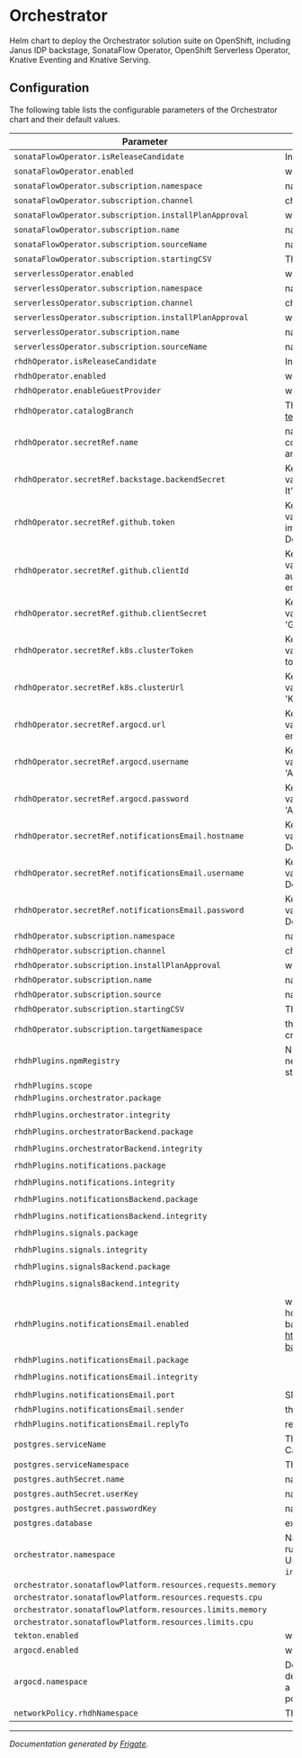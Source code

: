 
Orchestrator
===========

Helm chart to deploy the Orchestrator solution suite on OpenShift, including Janus IDP backstage, SonataFlow Operator, OpenShift Serverless Operator, Knative Eventing and Knative Serving.



## Configuration

The following table lists the configurable parameters of the Orchestrator chart and their default values.

| Parameter                                                   | Description                                                                                                                                                                                                                                                                                                   | Default                                                                                             |
|-------------------------------------------------------------|---------------------------------------------------------------------------------------------------------------------------------------------------------------------------------------------------------------------------------------------------------------------------------------------------------------|-----------------------------------------------------------------------------------------------------|
| `sonataFlowOperator.isReleaseCandidate`                     | Indicates RC builds should be used by the chart to install Sonataflow                                                                                                                                                                                                                                         | `false`                                                                                             |
| `sonataFlowOperator.enabled`                                | whether the operator should be deployed by the chart                                                                                                                                                                                                                                                          | `true`                                                                                              |
| `sonataFlowOperator.subscription.namespace`                 | namespace where the operator should be deployed                                                                                                                                                                                                                                                               | `"openshift-serverless-logic"`                                                                      |
| `sonataFlowOperator.subscription.channel`                   | channel of an operator package to subscribe to                                                                                                                                                                                                                                                                | `"alpha"`                                                                                           |
| `sonataFlowOperator.subscription.installPlanApproval`       | whether the update should be installed automatically                                                                                                                                                                                                                                                          | `"Automatic"`                                                                                       |
| `sonataFlowOperator.subscription.name`                      | name of the operator package                                                                                                                                                                                                                                                                                  | `"logic-operator-rhel8"`                                                                            |
| `sonataFlowOperator.subscription.sourceName`                | name of the catalog source                                                                                                                                                                                                                                                                                    | `"redhat-operators"`                                                                                |
| `sonataFlowOperator.subscription.startingCSV`               | The initial version of the operator                                                                                                                                                                                                                                                                           | `"logic-operator-rhel8.v1.34.0"`                                                                    |
| `serverlessOperator.enabled`                                | whether the operator should be deployed by the chart                                                                                                                                                                                                                                                          | `true`                                                                                              |
| `serverlessOperator.subscription.namespace`                 | namespace where the operator should be deployed                                                                                                                                                                                                                                                               | `"openshift-serverless"`                                                                            |
| `serverlessOperator.subscription.channel`                   | channel of an operator package to subscribe to                                                                                                                                                                                                                                                                | `"stable"`                                                                                          |
| `serverlessOperator.subscription.installPlanApproval`       | whether the update should be installed automatically                                                                                                                                                                                                                                                          | `"Automatic"`                                                                                       |
| `serverlessOperator.subscription.name`                      | name of the operator package                                                                                                                                                                                                                                                                                  | `"serverless-operator"`                                                                             |
| `serverlessOperator.subscription.sourceName`                | name of the catalog source                                                                                                                                                                                                                                                                                    | `"redhat-operators"`                                                                                |
| `rhdhOperator.isReleaseCandidate`                           | Indicates RC builds should be used by the chart to install RHDH                                                                                                                                                                                                                                               | `false`                                                                                             |
| `rhdhOperator.enabled`                                      | whether the operator should be deployed by the chart                                                                                                                                                                                                                                                          | `true`                                                                                              |
| `rhdhOperator.enableGuestProvider`                          | whether to enable guest provider                                                                                                                                                                                                                                                                              | `false`                                                                                             |
| `rhdhOperator.catalogBranch`                                | The branch for https://github.com/rhdhorchestrator/workflow-software-templates used to import software templates resources                                                                                                                                                                                         | `"v1.3.x"`                                                                                          |
| `rhdhOperator.secretRef.name`                               | name of the secret that contains the credentials for the plugin to establish a communication channel with the Kubernetes API, ArgoCD, GitHub servers and SMTP mail server.                                                                                                                                    | `"backstage-backend-auth-secret"`                                                                   |
| `rhdhOperator.secretRef.backstage.backendSecret`            | Key in the secret with name defined in the 'name' field that contains the value of the Backstage backend secret. Defaults to 'BACKEND_SECRET'. It's required.                                                                                                                                                 | `"BACKEND_SECRET"`                                                                                  |
| `rhdhOperator.secretRef.github.token`                       | Key in the secret with name defined in the 'name' field that contains the value of the authentication token as expected by GitHub. Required for importing resource to the catalog, launching software templates and more. Defaults to 'GITHUB_TOKEN', empty for not available.                                | `"GITHUB_TOKEN"`                                                                                    |
| `rhdhOperator.secretRef.github.clientId`                    | Key in the secret with name defined in the 'name' field that contains the value of the client ID that you generated on GitHub, for GitHub authentication (requires GitHub App). Defaults to 'GITHUB_CLIENT_ID', empty for not available.                                                                      | `"GITHUB_CLIENT_ID"`                                                                                |
| `rhdhOperator.secretRef.github.clientSecret`                | Key in the secret with name defined in the 'name' field that contains the value of the client secret tied to the generated client ID. Defaults to 'GITHUB_CLIENT_SECRET', empty for not available.                                                                                                            | `"GITHUB_CLIENT_SECRET"`                                                                            |
| `rhdhOperator.secretRef.k8s.clusterToken`                   | Key in the secret with name defined in the 'name' field that contains the value of the Kubernetes API bearer token used for authentication. Defaults to 'K8S_CLUSTER_TOKEN', empty for not available.                                                                                                         | `"K8S_CLUSTER_TOKEN"`                                                                               |
| `rhdhOperator.secretRef.k8s.clusterUrl`                     | Key in the secret with name defined in the 'name' field that contains the value of the API URL of the kubernetes cluster. Defaults to 'K8S_CLUSTER_URL', empty for not available.                                                                                                                             | `"K8S_CLUSTER_URL"`                                                                                 |
| `rhdhOperator.secretRef.argocd.url`                         | Key in the secret with name defined in the 'name' field that contains the value of the URL of the ArgoCD API server. Defaults to 'ARGOCD_URL', empty for not available.                                                                                                                                       | `"ARGOCD_URL"`                                                                                      |
| `rhdhOperator.secretRef.argocd.username`                    | Key in the secret with name defined in the 'name' field that contains the value of the username to login to ArgoCD. Defaults to 'ARGOCD_USERNAME', empty for not available.                                                                                                                                   | `"ARGOCD_USERNAME"`                                                                                 |
| `rhdhOperator.secretRef.argocd.password`                    | Key in the secret with name  defined in the 'name' field that contains the value of the password to authenticate to ArgoCD. Defaults to 'ARGOCD_PASSWORD', empty for not available.                                                                                                                           | `"ARGOCD_PASSWORD"`                                                                                 |
| `rhdhOperator.secretRef.notificationsEmail.hostname`        | Key in the secret with name defined in the 'name' field that contains the value of the hostname of the SMTP server for the notifications plugin. Defaults to 'NOTIFICATIONS_EMAIL_HOSTNAME', empty for not available.                                                                                         | `"NOTIFICATIONS_EMAIL_HOSTNAME"`                                                                    |
| `rhdhOperator.secretRef.notificationsEmail.username`        | Key in the secret with name defined in the 'name' field that contains the value of the username of the SMTP server for the notifications plugin. Defaults to 'NOTIFICATIONS_EMAIL_USERNAME', empty for not available.                                                                                         | `"NOTIFICATIONS_EMAIL_USERNAME"`                                                                    |
| `rhdhOperator.secretRef.notificationsEmail.password`        | Key in the secret with name defined in the 'name' field that contains the value of the password of the SMTP server for the notifications plugin. Defaults to 'NOTIFICATIONS_EMAIL_PASSWORD', empty for not available.                                                                                         | `"NOTIFICATIONS_EMAIL_PASSWORD"`                                                                    |
| `rhdhOperator.subscription.namespace`                       | namespace where the operator should be deployed                                                                                                                                                                                                                                                               | `"rhdh-operator"`                                                                                   |
| `rhdhOperator.subscription.channel`                         | channel of an operator package to subscribe to                                                                                                                                                                                                                                                                | `"fast-1.3"`                                                                                        |
| `rhdhOperator.subscription.installPlanApproval`             | whether the update should be installed automatically                                                                                                                                                                                                                                                          | `"Automatic"`                                                                                       |
| `rhdhOperator.subscription.name`                            | name of the operator package                                                                                                                                                                                                                                                                                  | `"rhdh"`                                                                                            |
| `rhdhOperator.subscription.source`                          | name of the catalog source                                                                                                                                                                                                                                                                                    | `"redhat-operators"`                                                                                |
| `rhdhOperator.subscription.startingCSV`                     | The initial version of the operator                                                                                                                                                                                                                                                                           | `""`                                                                                                |
| `rhdhOperator.subscription.targetNamespace`                 | the target namespace for the backstage CR in which RHDH instance is created                                                                                                                                                                                                                                   | `"rhdh-operator"`                                                                                   |
| `rhdhPlugins.npmRegistry`                                   | NPM registry is defined already in the container, but sometimes the registry need to be modified to use different versions of the plugin, for example: staging(https://npm.stage.registry.redhat.com) or development repositories                                                                             | `"https://npm.registry.redhat.com"`                                                                 |
| `rhdhPlugins.scope`                                         |                                                                                                                                                                                                                                                                                                               | `"@redhat"`                                                                                         |
| `rhdhPlugins.orchestrator.package`                          |                                                                                                                                                                                                                                                                                                               | `"backstage-plugin-orchestrator@1.2.0"`                                                             |
| `rhdhPlugins.orchestrator.integrity`                        |                                                                                                                                                                                                                                                                                                               | `"sha512-FhM13wVXjjF39syowc4RnMC/gKm4TRlmh8lBrMwPXAw1VzgIADI8H6WVEs837poVX/tYSqj2WhehwzFqU6PuhA=="` |
| `rhdhPlugins.orchestratorBackend.package`                   |                                                                                                                                                                                                                                                                                                               | `"backstage-plugin-orchestrator-backend-dynamic@1.2.0"`                                             |
| `rhdhPlugins.orchestratorBackend.integrity`                 |                                                                                                                                                                                                                                                                                                               | `"sha512-lyw7IHuXsakTa5Pok8S2GK0imqrmXe3z+TcL7eB2sJYFqQPkCP5la1vqteL9/1EaI5eI6nKZ60WVRkPEldKBTg=="` |
| `rhdhPlugins.notifications.package`                         |                                                                                                                                                                                                                                                                                                               | `"plugin-notifications-dynamic@1.2.0"`                                                              |
| `rhdhPlugins.notifications.integrity`                       |                                                                                                                                                                                                                                                                                                               | `"sha512-1mhUl14v+x0Ta1o8Sp4KBa02izGXHd+wsiCVsDP/th6yWDFJsfSMf/DyMIn1Uhat1rQgVFRUMg8QgrvbgZCR/w=="` |
| `rhdhPlugins.notificationsBackend.package`                  |                                                                                                                                                                                                                                                                                                               | `"plugin-notifications-backend-dynamic@1.2.0"`                                                      |
| `rhdhPlugins.notificationsBackend.integrity`                |                                                                                                                                                                                                                                                                                                               | `"sha512-pCFB/jZIG/Ip1wp67G0ZDJPp63E+aw66TX1rPiuSAbGSn+Mcnl8g+XlHLOMMTz+NPloHwj2/Tp4fSf59w/IOSw=="` |
| `rhdhPlugins.signals.package`                               |                                                                                                                                                                                                                                                                                                               | `"plugin-signals-dynamic@1.2.0"`                                                                    |
| `rhdhPlugins.signals.integrity`                             |                                                                                                                                                                                                                                                                                                               | `"sha512-5tbZyRob0JDdrI97HXb7JqFIzNho1l7JuIkob66J+ZMAPCit+pjN1CUuPbpcglKyyIzULxq63jMBWONxcqNSXw=="` |
| `rhdhPlugins.signalsBackend.package`                        |                                                                                                                                                                                                                                                                                                               | `"plugin-signals-backend-dynamic@1.2.0"`                                                            |
| `rhdhPlugins.signalsBackend.integrity`                      |                                                                                                                                                                                                                                                                                                               | `"sha512-DIISzxtjeJ4a9mX3TLcuGcavRHbCtQ5b52wHn+9+uENUL2IDbFoqmB4/9BQASaKIUSFkRKLYpc5doIkrnTVyrA=="` |
| `rhdhPlugins.notificationsEmail.enabled`                    | whether to install the notifications email plugin. requires setting of hostname and credentials in backstage secret to enable. See value backstage-backend-auth-secret. See plugin configuration at https://github.com/backstage/backstage/blob/master/plugins/notifications-backend-module-email/config.d.ts | `false`                                                                                             |
| `rhdhPlugins.notificationsEmail.package`                    |                                                                                                                                                                                                                                                                                                               | `"plugin-notifications-backend-module-email-dynamic@1.2.0"`                                         |
| `rhdhPlugins.notificationsEmail.integrity`                  |                                                                                                                                                                                                                                                                                                               | `"sha512-dtmliahV5+xtqvwdxP2jvyzd5oXTbv6lvS3c9nR8suqxTullxxj0GFg1uU2SQ2uKBQWhOz8YhSmrRwxxLa9Zqg=="` |
| `rhdhPlugins.notificationsEmail.port`                       | SMTP server port                                                                                                                                                                                                                                                                                              | `587`                                                                                               |
| `rhdhPlugins.notificationsEmail.sender`                     | the email sender address                                                                                                                                                                                                                                                                                      | `""`                                                                                                |
| `rhdhPlugins.notificationsEmail.replyTo`                    | reply-to address                                                                                                                                                                                                                                                                                              | `""`                                                                                                |
| `postgres.serviceName`                                      | The name of the Postgres DB service to be used by platform services. Cannot be empty.                                                                                                                                                                                                                         | `"sonataflow-psql-postgresql"`                                                                      |
| `postgres.serviceNamespace`                                 | The namespace of the Postgres DB service to be used by platform services.                                                                                                                                                                                                                                     | `"sonataflow-infra"`                                                                                |
| `postgres.authSecret.name`                                  | name of existing secret to use for PostgreSQL credentials.                                                                                                                                                                                                                                                    | `"sonataflow-psql-postgresql"`                                                                      |
| `postgres.authSecret.userKey`                               | name of key in existing secret to use for PostgreSQL credentials.                                                                                                                                                                                                                                             | `"postgres-username"`                                                                               |
| `postgres.authSecret.passwordKey`                           | name of key in existing secret to use for PostgreSQL credentials.                                                                                                                                                                                                                                             | `"postgres-password"`                                                                               |
| `postgres.database`                                         | existing database instance used by data index and job service                                                                                                                                                                                                                                                 | `"sonataflow"`                                                                                      |
| `orchestrator.namespace`                                    | Namespace where sonataflow's workflows run. The value is captured when running the setup.sh script and stored as a label in the selected namespace. User can override the value by populating this field. Defaults to `sonataflow-infra`.                                                                     | `"sonataflow-infra"`                                                                                |
| `orchestrator.sonataflowPlatform.resources.requests.memory` |                                                                                                                                                                                                                                                                                                               | `"64Mi"`                                                                                            |
| `orchestrator.sonataflowPlatform.resources.requests.cpu`    |                                                                                                                                                                                                                                                                                                               | `"250m"`                                                                                            |
| `orchestrator.sonataflowPlatform.resources.limits.memory`   |                                                                                                                                                                                                                                                                                                               | `"1Gi"`                                                                                             |
| `orchestrator.sonataflowPlatform.resources.limits.cpu`      |                                                                                                                                                                                                                                                                                                               | `"500m"`                                                                                            |
| `tekton.enabled`                                            | whether to create the Tekton pipeline resources                                                                                                                                                                                                                                                               | `false`                                                                                             |
| `argocd.enabled`                                            | whether to install the ArgoCD plugin and create the orchestrator AppProject                                                                                                                                                                                                                                   | `false`                                                                                             |
| `argocd.namespace`                                          | Defines the namespace where the orchestrator's instance of ArgoCD is deployed. The value is captured when running setup.sh script and stored as a label in the selected namespace. User can override the value by populating this field. Defaults to `orchestrator-gitops` in the setup.sh script.            | `""`                                                                                                |
| `networkPolicy.rhdhNamespace`                       | The namespace of an existing RHDH instance                                                                                                                                                                                                                                                                    | `"rhdh-operator"`                                                                                   |


---
_Documentation generated by [Frigate](https://frigate.readthedocs.io)._

